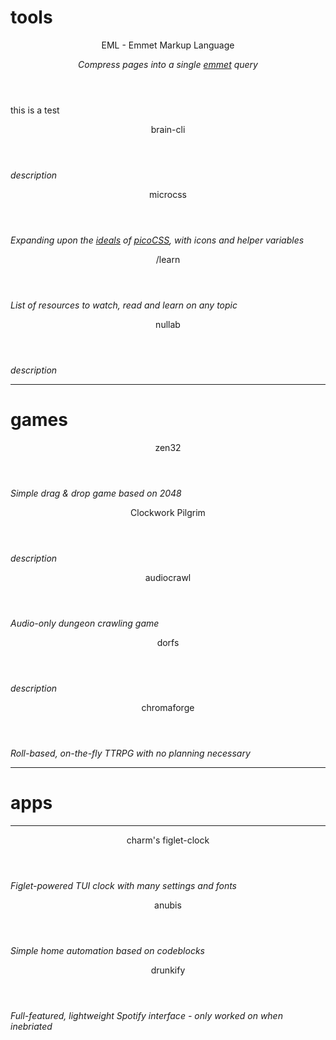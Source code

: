 # tools

<article>

<header class="headings">
EML - Emmet Markup Language
<a class="nf-fa-github inline" href=""></a>

_Compress  pages into a single [emmet]() query_
</header>
  

this is a test

</article>


<article>

  <header>brain-cli</header>
  
  _description_

</article>


<article>

  <header>microcss</header>
  
  _Expanding upon the [ideals](https://picocss.com/#:~:text=graceful%C2%A0and%C2%A0simple,-!) of [picoCSS](https://picocss.com), with icons and helper variables_

</article>


<article>

  <header>/learn</header>
  
  _List of resources to watch, read and learn on any topic_

</article>


<article>

  <header>nullab</header>
  
  _description_

</article>

---

# games

<article>

  <header>zen32</header>
  
  _Simple drag & drop game based on 2048_

</article>

<article>
  
  <header>Clockwork Pilgrim</header>
  
  _description_

</article>

<article>

  <header>audiocrawl</header>
  
  _Audio-only dungeon crawling game_

</article>

<article>

  <header>dorfs</header>
  
  _description_

</article>

<article>

  <header>chromaforge</header>
  
  _Roll-based, on-the-fly TTRPG with no planning necessary_

</article>

---

# apps

---

<article>

  <header>charm's figlet-clock</header>
  
  _Figlet-powered TUI clock with many settings and fonts_

</article>

<article>

  <header>anubis</header>
  
  _Simple home automation based on codeblocks_

</article>


<article>

  <header>drunkify</header>
  
  _Full-featured, lightweight Spotify interface - only worked on when inebriated_

</article>
